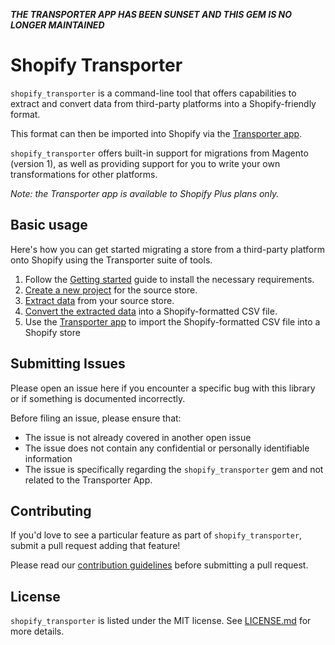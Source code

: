**_THE TRANSPORTER APP HAS BEEN SUNSET AND THIS GEM IS NO LONGER MAINTAINED_**

# Shopify Transporter

`shopify_transporter` is a command-line tool that offers capabilities to extract and convert data from third-party platforms into a Shopify-friendly format.

This format can then be imported into Shopify via the [Transporter app](https://help.shopify.com/manual/migrating-to-shopify/transporter-app).

`shopify_transporter` offers built-in support for migrations from Magento (version 1), as well as providing support for you to write your own transformations for other platforms.

*Note: the Transporter app is available to Shopify Plus plans only.*

## Basic usage

Here's how you can get started migrating a store from a third-party platform onto Shopify using the Transporter suite of tools.

  1. Follow the [Getting started](https://github.com/Shopify/shopify_transporter/wiki/Getting-started) guide to install the necessary requirements.
  2. [Create a new project](https://github.com/Shopify/shopify_transporter/wiki/Create-a-new-project) for the source store.
  3. [Extract data](https://github.com/Shopify/shopify_transporter/wiki/Extract-data) from your source store.
  4. [Convert the extracted data](https://github.com/Shopify/shopify_transporter/wiki/Convert-data) into a Shopify-formatted CSV file.
  5. Use the [Transporter app](https://help.shopify.com/manual/migrating-to-shopify/transporter-app) to import the Shopify-formatted CSV file into a Shopify store

## Submitting Issues

Please open an issue here if you encounter a specific bug with this library or if something is documented
incorrectly.

Before filing an issue, please ensure that:

- The issue is not already covered in another open issue
- The issue does not contain any confidential or personally identifiable information
- The issue is specifically regarding the `shopify_transporter` gem and not related to the Transporter App.

## Contributing

If you'd love to see a particular feature as part of `shopify_transporter`, submit a pull request adding that feature!

Please read our [contribution guidelines](https://github.com/Shopify/shopify_transporter/wiki/Contributing) before submitting a pull request.

## License 

`shopify_transporter` is listed under the MIT license. See [LICENSE.md](https://github.com/Shopify/shopify_transporter/blob/master/LICENSE) for more details.

